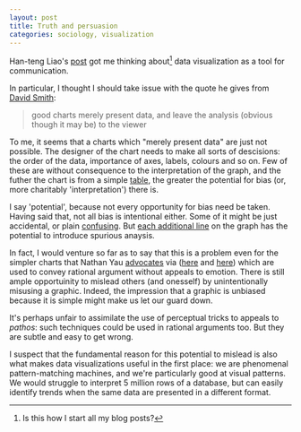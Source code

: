 ```yaml
---
layout: post
title: Truth and persuasion 
categories: sociology, visualization
---
```


Han-teng Liao's [post](http://people.oii.ox.ac.uk/hanteng/2011/09/27/ways-of-seeing-data/) got me thinking about[^1] data visualization as a tool for communication.

In particular, I thought I should take issue with the quote he gives from [David Smith](http://blog.revolutionanalytics.com/2011/09/data-visualization-vs-propaganda.html?cid=6a010534b1db25970b015435abb804970c):

>	 good charts merely present data, and leave the analysis (obvious though it may be) to the viewer

To me, it seems that a charts which "merely present data" are just not possible. The designer of the chart needs to make all sorts of descisions: the order of the data, importance of axes, labels, colours and so on. Few of these are without consequence to the interpretation of the graph, and the futher the chart is from a simple [table](http://junkcharts.typepad.com/junk_charts/table/), the greater the potential for bias (or, more charitably 'interpretation') there is. 

I say 'potential', because not every opportunity for bias need be taken. Having said that, not all bias is intentional either. Some of it might be just accidental, or plain [confusing](http://junkcharts.typepad.com/junk_charts/2011/06/another-reminder-most-pie-charts-are-unreadable.html). But [each additional line](http://www.infovis-wiki.net/index.php/Data-Ink_Ratio) on the graph has the potential to introduce spurious anaysis.

In fact, I would venture so far as to say that this is a problem even for the simpler charts that Nathan Yau [advocates](http://flowingdata.com/2011/09/23/5-misconceptions-about-visualization/) via ([here](http://smartdatacollective.com/davidmsmith/40688/data-visualization-doesnt-need-be-biased) and [here](http://blog.revolutionanalytics.com/2011/09/data-visualization-vs-propaganda.html)) which are used to convey rational argument without appeals to emotion. There is still ample opportuinity to mislead others (and onesself) by unintentionally misusing a graphic. Indeed, the impression that a graphic is unbiased because it is simple might make us let our guard down.

It's perhaps unfair to assimilate the use of perceptual tricks to appeals to *pathos*: such techniques could be used in rational arguments too. But they are subtle and easy to get wrong. 

I suspect that the fundamental reason for this potential to mislead is also what makes data visualizations useful in the first place: we are phenomenal pattern-matching machines, and we're particularly good at visual patterns. We would struggle to interpret 5 million rows of a database, but can easily identify trends when the same data are presented in a different format.


[^1]: Is this how I start all my blog posts?
